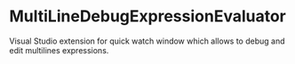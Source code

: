 # MultiLineDebugExpressionEvaluator
Visual Studio extension for quick watch window which allows to debug and edit multilines expressions.
